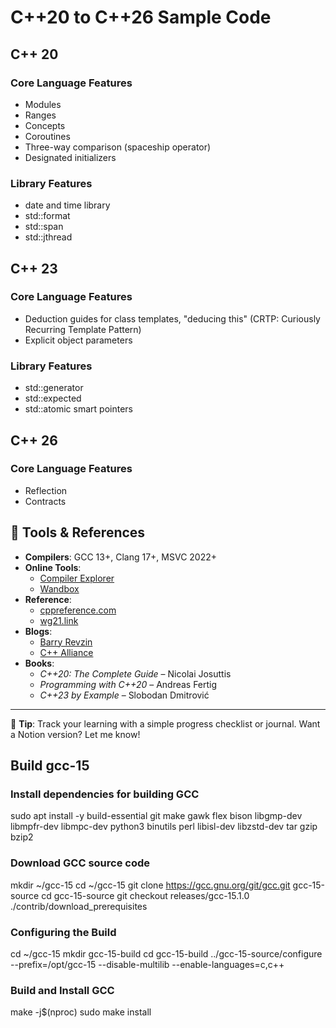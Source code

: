 # C++20 to C++26 Sample Code

## C++ 20
### Core Language Features
- Modules
- Ranges
- Concepts
- Coroutines
- Three-way comparison (spaceship operator)
- Designated initializers

### Library Features
- date and time library
- std::format
- std::span
- std::jthread

## C++ 23
### Core Language Features
- Deduction guides for class templates, "deducing this" (CRTP: Curiously Recurring Template Pattern)
- Explicit object parameters

### Library Features
- std::generator
- std::expected
- std::atomic smart pointers

## C++ 26
### Core Language Features
- Reflection
- Contracts

## 🔧 Tools & References

- **Compilers**: GCC 13+, Clang 17+, MSVC 2022+
- **Online Tools**:
  - [Compiler Explorer](https://godbolt.org)
  - [Wandbox](https://wandbox.org)
- **Reference**:
  - [cppreference.com](https://en.cppreference.com)
  - [wg21.link](https://wg21.link)
- **Blogs**:
  - [Barry Revzin](https://brevzin.github.io/)
  - [C++ Alliance](https://www.cppalliance.org/)
- **Books**:
  - *C++20: The Complete Guide* – Nicolai Josuttis
  - *Programming with C++20* – Andreas Fertig
  - *C++23 by Example* – Slobodan Dmitrović

---

📝 **Tip**: Track your learning with a simple progress checklist or journal. Want a Notion version? Let me know!


## Build gcc-15

### Install dependencies for building GCC

  sudo apt install -y build-essential git make gawk flex bison libgmp-dev libmpfr-dev libmpc-dev python3 binutils perl libisl-dev libzstd-dev tar gzip bzip2

### Download GCC source code

  mkdir ~/gcc-15
  cd ~/gcc-15
  git clone https://gcc.gnu.org/git/gcc.git gcc-15-source
  cd gcc-15-source
  git checkout releases/gcc-15.1.0
  ./contrib/download_prerequisites

### Configuring the Build

  cd ~/gcc-15
  mkdir gcc-15-build
  cd gcc-15-build
  ../gcc-15-source/configure --prefix=/opt/gcc-15 --disable-multilib --enable-languages=c,c++

### Build and Install GCC

  make -j$(nproc)
  sudo make install
